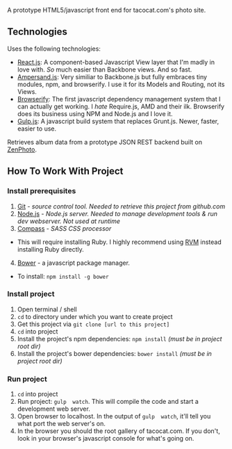 A prototype HTML5/javascript front end for tacocat.com's photo site.  

## Technologies

Uses the following technologies: 
* [React.js](http://facebook.github.io/react/):  A component-based Javascript View layer that I'm madly in love with.  *So* much easier than Backbone views.  And so fast.
* [Ampersand.js](http://ampersandjs.com/):  Very similiar to Backbone.js but fully embraces tiny modules, npm, and browserify.  I use it for its Models and Routing, not its Views.
* [Browserify](http://browserify.org/):  The first javascript dependency management system that I can actually get working.  I *hate* Require.js, AMD and their ilk.  Browserify does its business using NPM and Node.js and I love it.
* [Gulp.js](http://gulpjs.com/):  A javascript build system that replaces Grunt.js.  Newer, faster, easier to use.

Retrieves album data from a prototype JSON REST backend built on [ZenPhoto](http://www.zenphoto.org/).


## How To Work With Project

### Install prerequisites
1. [Git](http://git-scm.com/) - *source control tool.  Needed to retrieve this project from github.com*
2. [Node.js](http://nodejs.org/) - *Node.js server.  Needed to manage development tools & run dev webserver.  Not used at runtime*
3. [Compass](http://compass-style.org/) - *SASS CSS processor* 
 * This will require installing Ruby.  I highly recommend using [RVM](https://rvm.io/) instead installing Ruby directly.
4. [Bower](http://bower.io/) - a javascript package manager.  
 * To install:  `npm install -g bower`


### Install project
1. Open terminal / shell
2. `cd` to directory under which you want to create project
3. Get this project via `git clone [url to this project]`
4. `cd` into project
5. Install the project's npm dependencies: `npm install` *(must be in project root dir)*
6. Install the project's bower dependencies: `bower install` *(must be in project root dir)*

### Run project
1. `cd` into project
2. Run project: `gulp  watch`.  This will compile the code and start a development web server.
3. Open browser to localhost.  In the output of `gulp  watch`, it'll tell you what port the web server's on.
4. In the browser you should the root gallery of tacocat.com.  If you don't, look in your browser's javascript console for what's going on.
